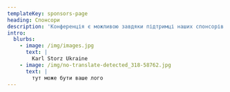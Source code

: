 ```yaml
---
templateKey: sponsors-page
heading: Спонсори
description: 'Конференція є можливою завдяки підтримці наших спонсорів:'
intro:
  blurbs:
    - image: /img/images.jpg
      text: |
        Karl Storz Ukraine
    - image: /img/no-translate-detected_318-58762.jpg
      text: |
        тут може бути ваше лого
---
```


